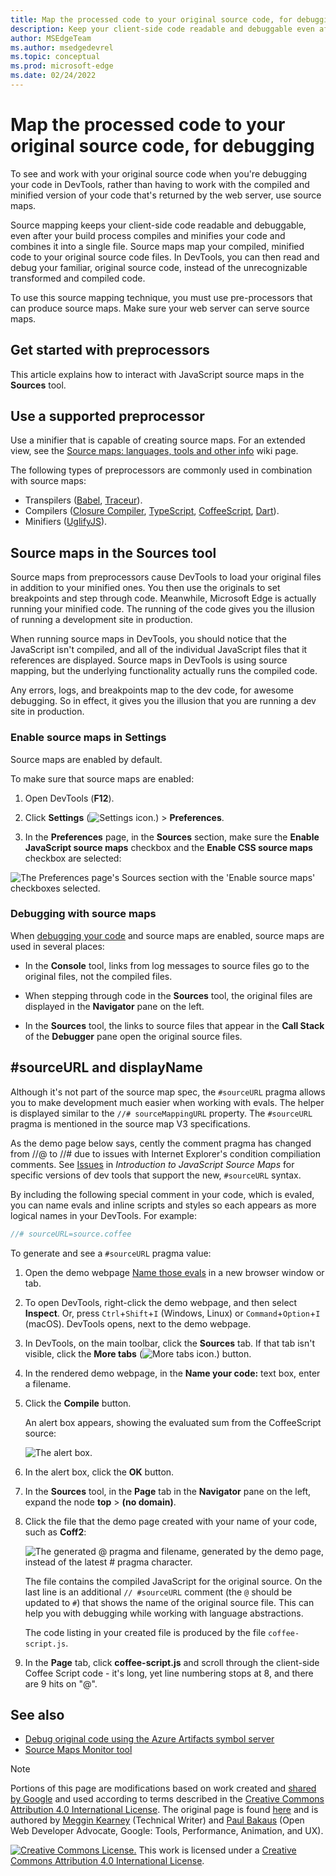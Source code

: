 ```yaml
---
title: Map the processed code to your original source code, for debugging
description: Keep your client-side code readable and debuggable even after you combine, minify, or compile it.
author: MSEdgeTeam
ms.author: msedgedevrel
ms.topic: conceptual
ms.prod: microsoft-edge
ms.date: 02/24/2022
---
```

<!-- Copyright Meggin Kearney and Paul Bakaus

   Licensed under the Apache License, Version 2.0 (the "License");
   you may not use this file except in compliance with the License.
   You may obtain a copy of the License at

       https://www.apache.org/licenses/LICENSE-2.0

   Unless required by applicable law or agreed to in writing, software
   distributed under the License is distributed on an "AS IS" BASIS,
   WITHOUT WARRANTIES OR CONDITIONS OF ANY KIND, either express or implied.
   See the License for the specific language governing permissions and
   limitations under the License.  -->
# Map the processed code to your original source code, for debugging
<!-- orig title:
# Map Preprocessed Code to Source Code
-->

To see and work with your original source code when you're debugging your code in DevTools, rather than having to work with the compiled and minified version of your code that's returned by the web server, use source maps.

Source mapping keeps your client-side code readable and debuggable, even after your build process compiles and minifies your code and combines it into a single file.  Source maps map your compiled, minified code to your original source code files.  In DevTools, you can then read and debug your familiar, original source code, instead of the unrecognizable transformed and compiled code.

To use this source mapping technique, you must use pre-processors that can produce source maps.  Make sure your web server can serve source maps.


<!--
no longer in original file:
todo: add link to preprocessors capable of producing source maps when section is available
/web/tools/setup/setup-preprocessors?#supported_preprocessors
-->


<!-- ====================================================================== -->
## Get started with preprocessors

This article explains how to interact with JavaScript source maps in the **Sources** tool.  <!--For a first overview of what preprocessors are, how each may help, and how source maps work; see Set Up CSS & JS Preprocessors.  -->

<!--
no longer in original file:
todo: add link to Set Up CSS & JS Preprocessors when section is available
/web/tools/setup/setup-preprocessors#debugging-and-editing-preprocessed-content
-->


<!-- ====================================================================== -->
## Use a supported preprocessor

Use a minifier that is capable of creating source maps.  <!--For the most popular options, see the preprocessor support section.  -->  For an extended view, see the [Source maps: languages, tools and other info](https://github.com/ryanseddon/source-map/wiki/Source-maps:-languages,-tools-and-other-info) wiki page.

<!--
no longer in original file:
todo: add link to display the preprocessor support section when section is available
/web/tools/setup/setup-preprocessors?#supported_preprocessors
-->

The following types of preprocessors are commonly used in combination with source maps:

*  Transpilers ([Babel](https://babeljs.io), [Traceur](https://github.com/google/traceur-compiler/wiki/Getting-Started)).
*  Compilers ([Closure Compiler](https://github.com/google/closure-compiler), [TypeScript](https://www.typescriptlang.org), [CoffeeScript](https://coffeescript.org), [Dart](https://www.dartlang.org)).
*  Minifiers ([UglifyJS](https://github.com/mishoo/UglifyJS)).


<!-- ====================================================================== -->
## Source maps in the Sources tool

Source maps from preprocessors cause DevTools to load your original files in addition to your minified ones.  You then use the originals to set breakpoints and step through code.  Meanwhile, Microsoft Edge is actually running your minified code.  The running of the code gives you the illusion of running a development site in production.

When running source maps in DevTools, you should notice that the JavaScript isn't compiled, and all of the individual JavaScript files that it references are displayed.  Source maps in DevTools is using source mapping, but the underlying functionality actually runs the compiled code.

Any errors, logs, and breakpoints map to the dev code, for awesome debugging.  So in effect, it gives you the illusion that you are running a dev site in production.

### Enable source maps in Settings

Source maps are enabled by default.<!-- (as of Microsoft Edge 39)-->

To make sure that source maps are enabled:

1. Open DevTools (**F12**).

1. Click **Settings** (![Settings icon.](../media/settings-gear-icon-light-theme.png)) > **Preferences**.

1. In the **Preferences** page, in the **Sources** section, make sure the **Enable JavaScript source maps** checkbox and the **Enable CSS source maps** checkbox are selected:

![The Preferences page's Sources section with the 'Enable source maps' checkboxes selected.](../media/javascript-settings-preferences-sources-enable-javascript-source-maps.msft.png)


### Debugging with source maps

When [debugging your code](index.md#step-4-step-through-the-code) and source maps are enabled, source maps are used in several places:

*  In the **Console** tool, links from log messages to source files go to the original files, not the compiled files.

*  When stepping through code in the **Sources** tool, the original files are displayed in the **Navigator** pane on the left.

*  In the **Sources** tool, the links to source files that appear in the **Call Stack** of the **Debugger** pane open the original source files.


<!-- ====================================================================== -->
## #sourceURL and displayName

<!-- this section doesn't mention displayName, why is `displayName` in the heading? -->

Although it's not part of the source map spec, the `#sourceURL` pragma allows you to make development much easier when working with evals.  The helper is displayed similar to the `//# sourceMappingURL` property.  The `#sourceURL` pragma is mentioned in the source map V3 specifications.

As the demo page below says, cently the comment pragma has changed from //@ to //# due to issues with Internet Explorer's condition compiliation comments.  See [Issues](http://www.html5rocks.com/en/tutorials/developertools/sourcemaps/#toc-issues) in _Introduction to JavaScript Source Maps_ for specific versions of dev tools that support the new, `#sourceURL` syntax.

By including the following special comment in your code, which is evaled, you can name evals and inline scripts and styles so each appears as more logical names in your DevTools.  For example:

```javascript
//# sourceURL=source.coffee
```

To generate and see a `#sourceURL` pragma value:

1. Open the demo webpage [Name those evals](https://www.thecssninja.com/demo/source_mapping/compile.html) in a new browser window or tab.

1. To open DevTools, right-click the demo webpage, and then select **Inspect**.  Or, press `Ctrl`+`Shift`+`I` (Windows, Linux) or `Command`+`Option`+`I` (macOS).  DevTools opens, next to the demo webpage.

1. In DevTools, on the main toolbar, click the **Sources** tab.  If that tab isn't visible, click the **More tabs** (![More tabs icon.](../media/more-tabs-icon-light-theme.png)) button.

1. In the rendered demo webpage, in the **Name your code:** text box, enter a filename.

1. Click the **Compile** button.

   An alert box appears, showing the evaluated sum from the CoffeeScript source:

   ![The alert box.](images/coffee-alert.png)

1. In the alert box, click the **OK** button.

1. In the **Sources** tool, in the **Page** tab in the **Navigator** pane on the left, expand the node **top** > **(no domain)**.

1. Click the file that the demo page created with your name of your code, such as **Coff2**:

   ![The generated @ pragma and filename, generated by the demo page, instead of the latest # pragma character.](images/my-coffee-demo-resulting-script.png)

   The file contains the compiled JavaScript for the original source.  On the last line is an additional `// #sourceURL` comment (the `@` should be updated to `#`) that shows the name of the original source file.  This can help you with debugging while working with language abstractions.

   The code listing in your created file is produced by the file `coffee-script.js`.

1. In the **Page** tab, click **coffee-script.js** and scroll through the client-side Coffee Script code - it's long, yet line numbering stops at 8, and there are 9 hits on "@".

<!-- why use a demo page to demonstrate this?
are we supposed to know what "coffee script" is?
Top of demo page claims "#" is produced; bottom explains the change of standard, why didn't the code of CoffeeScript get updated to output # instead of @, by the demo creator?
lots of typos in demo page.
where's the "bug" that produces @ when it should produce # instead?
how does this demo page support the lead-in above?  
need to explain the png/ explain the demo to total newbies who have no idea what's going on here.  
What is the purpose of this demo page?  
Where did the script code in the Coff2 listing in Devtools come from?  
Are we seeing all the code - which code caused the @sourceURL?  
Do you have to write a demo page like this to get //@ sourceURL?  
what's the point of this demonstration (which returns outdated @ instead of #)? -->


<!-- ====================================================================== -->
## See also

* [Debug original code using the Azure Artifacts symbol server](ado-symbol-server.md)
* [Source Maps Monitor tool](../source-maps-monitor/source-maps-monitor-tool.md)


<!-- ====================================================================== -->
> [!NOTE]
> Portions of this page are modifications based on work created and [shared by Google](https://developers.google.com/terms/site-policies) and used according to terms described in the [Creative Commons Attribution 4.0 International License](https://creativecommons.org/licenses/by/4.0).
> The original page is found [here](https://developers.google.com/web/tools/chrome-devtools/javascript/source-maps) and is authored by [Meggin Kearney](https://developers.google.com/web/resources/contributors#meggin-kearney) (Technical Writer) and [Paul Bakaus](https://developers.google.com/web/resources/contributors#paul-bakaus) (Open Web Developer Advocate, Google: Tools, Performance, Animation, and UX).

[![Creative Commons License.](https://i.creativecommons.org/l/by/4.0/88x31.png)](https://creativecommons.org/licenses/by/4.0)
This work is licensed under a [Creative Commons Attribution 4.0 International License](https://creativecommons.org/licenses/by/4.0).
